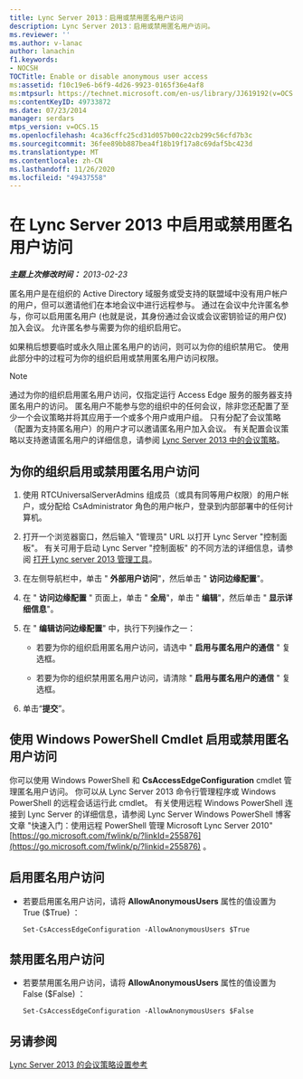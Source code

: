 ```yaml
---
title: Lync Server 2013：启用或禁用匿名用户访问
description: Lync Server 2013：启用或禁用匿名用户访问。
ms.reviewer: ''
ms.author: v-lanac
author: lanachin
f1.keywords:
- NOCSH
TOCTitle: Enable or disable anonymous user access
ms:assetid: f10c19e6-b6f9-4d26-9923-0165f36e4af8
ms:mtpsurl: https://technet.microsoft.com/en-us/library/JJ619192(v=OCS.15)
ms:contentKeyID: 49733872
ms.date: 07/23/2014
manager: serdars
mtps_version: v=OCS.15
ms.openlocfilehash: 4ca36cffc25cd31d057b00c22cb299c56cfd7b3c
ms.sourcegitcommit: 36fee89bb887bea4f18b19f17a8c69daf5bc423d
ms.translationtype: MT
ms.contentlocale: zh-CN
ms.lasthandoff: 11/26/2020
ms.locfileid: "49437558"
---
```

# <a name="enable-or-disable-anonymous-user-access-in-lync-server-2013"></a>在 Lync Server 2013 中启用或禁用匿名用户访问

<div data-xmlns="http://www.w3.org/1999/xhtml">

<div class="topic" data-xmlns="http://www.w3.org/1999/xhtml" data-msxsl="urn:schemas-microsoft-com:xslt" data-cs="https://msdn.microsoft.com/">

<div data-asp="https://msdn2.microsoft.com/asp">



</div>

<div id="mainSection">

<div id="mainBody">

<span> </span>

_**主题上次修改时间：** 2013-02-23_

匿名用户是在组织的 Active Directory 域服务或受支持的联盟域中没有用户帐户的用户，但可以邀请他们在本地会议中进行远程参与。 通过在会议中允许匿名参与，你可以启用匿名用户 (也就是说，其身份通过会议或会议密钥验证的用户仅) 加入会议。 允许匿名参与需要为你的组织启用它。

如果稍后想要临时或永久阻止匿名用户的访问，则可以为你的组织禁用它。 使用此部分中的过程可为你的组织启用或禁用匿名用户访问权限。

<div>


> [!NOTE]  
> 通过为你的组织启用匿名用户访问，仅指定运行 Access Edge 服务的服务器支持匿名用户的访问。 匿名用户不能参与您的组织中的任何会议，除非您还配置了至少一个会议策略并将其应用于一个或多个用户或用户组。 只有分配了会议策略（配置为支持匿名用户）的用户才可以邀请匿名用户加入会议。 有关配置会议策略以支持邀请匿名用户的详细信息，请参阅 <A href="lync-server-2013-conferencing-policies.md">Lync Server 2013 中的会议策略</A>。



</div>

<div>

## <a name="to-enable-or-disable-anonymous-user-access-for-your-organization"></a>为你的组织启用或禁用匿名用户访问

1.  使用 RTCUniversalServerAdmins 组成员（或具有同等用户权限）的用户帐户，或分配给 CsAdministrator 角色的用户帐户，登录到内部部署中的任何计算机。

2.  打开一个浏览器窗口，然后输入 "管理员" URL 以打开 Lync Server "控制面板"。 有关可用于启动 Lync Server "控制面板" 的不同方法的详细信息，请参阅 [打开 Lync server 2013 管理工具](lync-server-2013-open-lync-server-administrative-tools.md)。

3.  在左侧导航栏中，单击 " **外部用户访问**"，然后单击 " **访问边缘配置**"。

4.  在 " **访问边缘配置** " 页面上，单击 " **全局**"，单击 " **编辑**"，然后单击 " **显示详细信息**"。

5.  在 " **编辑访问边缘配置**" 中，执行下列操作之一：
    
      - 若要为你的组织启用匿名用户访问，请选中 " **启用与匿名用户的通信** " 复选框。
    
      - 若要为你的组织禁用匿名用户访问，请清除 " **启用与匿名用户的通信** " 复选框。

6.  单击“**提交**”。

</div>

<div>

## <a name="enabling-or-disabling-anonymous-user-access-by-using-windows-powershell-cmdlets"></a>使用 Windows PowerShell Cmdlet 启用或禁用匿名用户访问

你可以使用 Windows PowerShell 和 **CsAccessEdgeConfiguration** cmdlet 管理匿名用户访问。 你可以从 Lync Server 2013 命令行管理程序或 Windows PowerShell 的远程会话运行此 cmdlet。 有关使用远程 Windows PowerShell 连接到 Lync Server 的详细信息，请参阅 Lync Server Windows PowerShell 博客文章 "快速入门：使用远程 PowerShell 管理 Microsoft Lync Server 2010" [https://go.microsoft.com/fwlink/p/?linkId=255876](https://go.microsoft.com/fwlink/p/?linkid=255876) 。

<div>

## <a name="to-enable-anonymous-user-access"></a>启用匿名用户访问

  - 若要启用匿名用户访问，请将 **AllowAnonymousUsers** 属性的值设置为 True ($True) ：
    
        Set-CsAccessEdgeConfiguration -AllowAnonymousUsers $True

</div>

<div>

## <a name="to-disable-anonymous-user-access"></a>禁用匿名用户访问

  - 若要禁用匿名用户访问，请将 **AllowAnonymousUsers** 属性的值设置为 False ($False) ：
    
        Set-CsAccessEdgeConfiguration -AllowAnonymousUsers $False

</div>

</div>

<div>

## <a name="see-also"></a>另请参阅


[Lync Server 2013 的会议策略设置参考](lync-server-2013-conferencing-policy-settings-reference.md)  
  

</div>

</div>

<span> </span>

</div>

</div>

</div>

